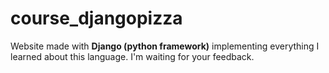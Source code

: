 # course_djangopizza
Website made with __Django (python framework)__ implementing everything I learned about this language. I'm waiting for your feedback.
